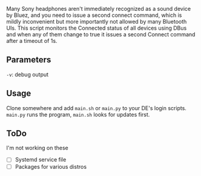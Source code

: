 Many Sony headphones aren't immediately recognized as a sound device by Bluez, and you need to
issue a second connect command, which is mildly inconvenient but more importantly not allowed by
many Bluetooth UIs. This script monitors the Connected status of all devices using DBus and
when any of them change to true it issues a second Connect command after a timeout of 1s.

## Parameters

`-v`: debug output

## Usage

Clone somewhere and add `main.sh` or `main.py` to your DE's login scripts. `main.py` runs the
program, `main.sh` looks for updates first. 

## ToDo

I'm not working on these

- [ ] Systemd service file
- [ ] Packages for various distros